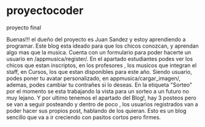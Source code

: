 # proyectocoder
proyecto final

Buenas!!! el dueño del proyecto es Juan Sandez y estoy aprendiendo a programar. Este blog esta ideado para que los chicos conozcan, y aprendan algo mas que la musica.
Cuenta con un formulario para poder hacerte un usuario en /appmusica/register/. En el apartado estudiantes podes ver los chicos que estan inscriptos, en los profesores , los musicos que integran el staff, en Cursos, los que estan disponibles para este año. Siendo usuario, podes poner tu avatar personalizado, en appmusica/cargar_imagen/, ademas, podes cambiar tu contrañes si lo deseas. En la etiqueta "Sorteo" por el momento se esta trabajando la vista para un sorteo a un futuro no muy lejano. Y por ultimo tenemos el apartado del Blog!, hay 3 posteos pero se van a seguir posteando y dentro de poco , los usuarios registrados van a poder hacer sus propios post, hablando de los quieran. Esto es un blog sencillo que va a ir creciendo con pasitos cortos pero firmes.
